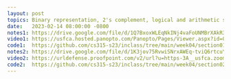 ```yaml
---
layout: post
topics: Binary representation, 2's complement, logical and arithmetic shift. Assigned [lab03](assignments/lab03.html)
date:   2023-02-14 08:00:00 -0800
notes1: https://drive.google.com/file/d/1Q7BxoxWLEqNkINj4vaFoUNMBrXAkR3ca/view?usp=share_link 
video1: https://usfca.hosted.panopto.com/Panopto/Pages/Viewer.aspx?id=04d06329-81e3-41d7-becb-af93011bd86f
code1:  https://github.com/cs315-s23/inclass/tree/main/week04/section01
notes2: https://drive.google.com/file/d/1K3jov75RvwiSNrxAWEq-tviQ6rtcuYEC/view?usp=share_link
video2: https://urldefense.proofpoint.com/v2/url?u=https-3A__usfca.zoom.us_rec_share_HvBww48JaJycLFTLhYxZYsLPbyPPcg82ExaexxaMpFcCD2wc9l1antuzaqKjSjug.aDIq6APN4cesUB0V&d=DwMFAw&c=qgVugHHq3rzouXkEXdxBNQ&r=iwEBUTRlwybrYuEMoKsRhZ35Agl500jj45vriLDsA0U&m=axfIxPrgireHfX_h02SRCZhGm_N7qhYecuChGRZSCld5Ox-OeCMNbGanaf2ghSPQ&s=nNWtyFcI_o_ylBECrW8egyuM762B6jU5wuUbStIPnWY&e=
code2:  https://github.com/cs315-s23/inclass/tree/main/week04/section02
---
```

